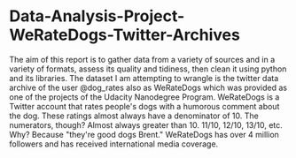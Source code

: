 # Data-Analysis-Project-WeRateDogs-Twitter-Archives
The aim of this report is to gather data from a variety of sources and in a
variety of formats, assess its quality and tidiness, then clean it using python
and its libraries. The dataset I am attempting to wrangle is the twitter data
archive of the user @dog_rates also as WeRateDogs which was provided as
one of the projects of the Udacity Nanodegree Program. WeRateDogs is a
Twitter account that rates people's dogs with a humorous comment about the
dog. These ratings almost always have a denominator of 10. The numerators,
though? Almost always greater than 10. 11/10, 12/10, 13/10, etc. Why?
Because "they're good dogs Brent." WeRateDogs has over 4 million followers
and has received international media coverage.
